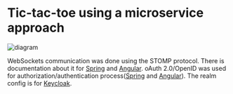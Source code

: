 # Tic-tac-toe using a microservice approach

![diagram](https://github.com/BelousDmitry/tic-tac-toe/assets/58919860/a2ad3286-8719-4d46-96d9-bf6bd175a8c9)


WebSockets communication was done using the STOMP protocol. There is documentation about it for [Spring](https://docs.spring.io/spring-framework/reference/web/websocket/stomp.html) and [Angular](https://stomp-js.github.io/guide/rx-stomp/rx-stomp-with-angular.html). oAuth 2.0/OpenID was used for authorization/authentication process([Spring](https://docs.spring.io/spring-security/reference/servlet/oauth2/resource-server/index.html) and [Angular](https://manfredsteyer.github.io/angular-oauth2-oidc/docs/index.html)). The realm config is for [Keycloak](https://www.keycloak.org/server/importExport).

  
